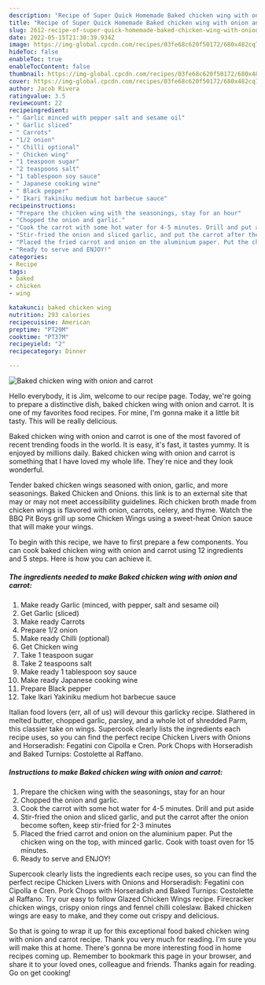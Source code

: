 ```yaml
---
description: "Recipe of Super Quick Homemade Baked chicken wing with onion and carrot"
title: "Recipe of Super Quick Homemade Baked chicken wing with onion and carrot"
slug: 2612-recipe-of-super-quick-homemade-baked-chicken-wing-with-onion-and-carrot
date: 2022-05-15T21:30:39.934Z
image: https://img-global.cpcdn.com/recipes/03fe68c620f50172/680x482cq70/baked-chicken-wing-with-onion-and-carrot-recipe-main-photo.jpg
hideToc: false
enableToc: true
enableTocContent: false
thumbnail: https://img-global.cpcdn.com/recipes/03fe68c620f50172/680x482cq70/baked-chicken-wing-with-onion-and-carrot-recipe-main-photo.jpg
cover: https://img-global.cpcdn.com/recipes/03fe68c620f50172/680x482cq70/baked-chicken-wing-with-onion-and-carrot-recipe-main-photo.jpg
author: Jacob Rivera
ratingvalue: 3.5
reviewcount: 22
recipeingredient:
- " Garlic minced with pepper salt and sesame oil"
- " Garlic sliced"
- " Carrots"
- "1/2 onion"
- " Chilli optional"
- " Chicken wing"
- "1 teaspoon sugar"
- "2 teaspoons salt"
- "1 tablespoon soy sauce"
- " Japanese cooking wine"
- " Black pepper"
- " Ikari Yakiniku medium hot barbecue sauce"
recipeinstructions:
- "Prepare the chicken wing with the seasonings, stay for an hour"
- "Chopped the onion and garlic."
- "Cook the carrot with some hot water for 4-5 minutes. Drill and put aside"
- "Stir-fried the onion and sliced garlic, and put the carrot after the onion become soften, keep stir-fried for 2-3 minutes"
- "Placed the fried carrot and onion on the aluminium paper. Put the chicken wing on the top, with minced garlic. Cook with toast oven for 15 minutes."
- "Ready to serve and ENJOY!"
categories:
- Recipe
tags:
- baked
- chicken
- wing

katakunci: baked chicken wing 
nutrition: 293 calories
recipecuisine: American
preptime: "PT29M"
cooktime: "PT37M"
recipeyield: "2"
recipecategory: Dinner

---
```



![Baked chicken wing with onion and carrot](https://img-global.cpcdn.com/recipes/03fe68c620f50172/680x482cq70/baked-chicken-wing-with-onion-and-carrot-recipe-main-photo.jpg)

Hello everybody, it is Jim, welcome to our recipe page. Today, we're going to prepare a distinctive dish, baked chicken wing with onion and carrot. It is one of my favorites food recipes. For mine, I'm gonna make it a little bit tasty. This will be really delicious.

Baked chicken wing with onion and carrot is one of the most favored of recent trending foods in the world. It is easy, it's fast, it tastes yummy. It is enjoyed by millions daily. Baked chicken wing with onion and carrot is something that I have loved my whole life. They're nice and they look wonderful.

Tender baked chicken wings seasoned with onion, garlic, and more seasonings. Baked Chicken and Onions. this link is to an external site that may or may not meet accessibility guidelines. Rich chicken broth made from chicken wings is flavored with onion, carrots, celery, and thyme. Watch the BBQ Pit Boys grill up some Chicken Wings using a sweet-heat Onion sauce that will make your wings.


To begin with this recipe, we have to first prepare a few components. You can cook baked chicken wing with onion and carrot using 12 ingredients and 5 steps. Here is how you can achieve it.

<!--inarticleads1-->

##### The ingredients needed to make Baked chicken wing with onion and carrot:

1. Make ready  Garlic (minced, with pepper, salt and sesame oil)
1. Get  Garlic (sliced)
1. Make ready  Carrots
1. Prepare 1/2 onion
1. Make ready  Chilli (optional)
1. Get  Chicken wing
1. Take 1 teaspoon sugar
1. Take 2 teaspoons salt
1. Make ready 1 tablespoon soy sauce
1. Make ready  Japanese cooking wine
1. Prepare  Black pepper
1. Take  Ikari Yakiniku medium hot barbecue sauce


Italian food lovers (err, all of us) will devour this garlicky recipe. Slathered in melted butter, chopped garlic, parsley, and a whole lot of shredded Parm, this classier take on wings. Supercook clearly lists the ingredients each recipe uses, so you can find the perfect recipe Chicken Livers with Onions and Horseradish: Fegatini con Cipolla e Cren. Pork Chops with Horseradish and Baked Turnips: Costolette al Raffano. 

<!--inarticleads2-->

##### Instructions to make Baked chicken wing with onion and carrot:

1. Prepare the chicken wing with the seasonings, stay for an hour
1. Chopped the onion and garlic.
1. Cook the carrot with some hot water for 4-5 minutes. Drill and put aside
1. Stir-fried the onion and sliced garlic, and put the carrot after the onion become soften, keep stir-fried for 2-3 minutes
1. Placed the fried carrot and onion on the aluminium paper. Put the chicken wing on the top, with minced garlic. Cook with toast oven for 15 minutes.
1. Ready to serve and ENJOY!

Supercook clearly lists the ingredients each recipe uses, so you can find the perfect recipe Chicken Livers with Onions and Horseradish: Fegatini con Cipolla e Cren. Pork Chops with Horseradish and Baked Turnips: Costolette al Raffano. Try our easy to follow Glazed Chicken Wings recipe. Firecracker chicken wings, crispy onion rings and fennel chilli coleslaw. Baked chicken wings are easy to make, and they come out crispy and delicious. 

So that is going to wrap it up for this exceptional food baked chicken wing with onion and carrot recipe. Thank you very much for reading. I'm sure you will make this at home. There's gonna be more interesting food in home recipes coming up. Remember to bookmark this page in your browser, and share it to your loved ones, colleague and friends. Thanks again for reading. Go on get cooking!

